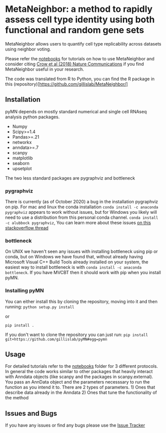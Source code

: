 MetaNeighbor: a method to rapidly assess cell type identity using both functional and random gene sets
================
MetaNeighbor allows users to quantify cell type replicability across datasets using neighbor voting.

Please refer the [notebooks](./notebooks) for tutorials on how to use MetaNeighbor and consider citing [Crow et al (2018) Nature Communications](https://www.nature.com/articles/s41467-018-03282-0) if you find MetaNeighbor useful in your research.

The code was translated from R to Python, you can find the R package in this (repository)[https://github.com/gillislab/MetaNeighbor/]


## Installation

pyMN depends on mostly standard numerical and single cell RNAseq analysis python packages.
 * Numpy
 * Scipy>=1.4
 * Pandas>=.21
 * networkx
 * anndata>=.7
 * scanpy
 * matplotlib
 * seaborn
 * upsetplot

The two less standard packages are pygraphviz and bottleneck

### pygraphviz

There is currently (as of October 2020) a bug in the installation pygraphviz on pip. For mac and linux the conda installation `conda install -c anaconda pygraphviz` appears to work without issues, but for Windows you likely will need to use a distribution from this personal conda channel. `conda install -c alubbock pygraphviz`,
You can learn more about these issues [on this stackoverflow thread](https://stackoverflow.com/questions/59707234/issues-installing-pygrahviz-fatal-error-c1083-cannot-open-include-file-graph)


### bottleneck
On UNIX we haven't seen any issues with installing bottleneck using pip or conda, but on Windows we have found that, without already having Microsoft Visual C++ Build Tools already installed on your system, the easiest way to install bottleneck is with `conda install -c anaconda bottleneck`. If you have MVCBT then it should work with pip when you install pyMN. 


### Installing pyMN
You can either install this by cloning the repository, moving into it and then running:
  `python setup.py install` 

  or
   
  `pip install .` 

If you don't want to clone the repository you can just run:
	`pip install git+https://github.com/gillislab/pyMN#egg=pymn`


## Usage

For detailed tutorials refer to the [notebooks](./notebooks) folder for 3 different protocols. In general the code works similar to other packages that heavily interact with Anndata objects (like scanpy and the packages in scanpy.external). You pass an AnnData object and the parameters necesssary to run the function as you intend it to. There are 2 types of parameters.
	1) Ones that describe data already in the Anndata
	2) Ones that tune the functionality of the method


## Issues and Bugs

If you have any issues or find any bugs please use the [Issue Tracker](https://github.com/gillislab/pyMN/issues)

